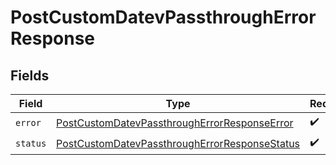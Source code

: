 # PostCustomDatevPassthroughErrorResponse


## Fields

| Field                                                                                                                 | Type                                                                                                                  | Required                                                                                                              | Description                                                                                                           |
| --------------------------------------------------------------------------------------------------------------------- | --------------------------------------------------------------------------------------------------------------------- | --------------------------------------------------------------------------------------------------------------------- | --------------------------------------------------------------------------------------------------------------------- |
| `error`                                                                                                               | [PostCustomDatevPassthroughErrorResponseError](../../models/shared/postcustomdatevpassthrougherrorresponseerror.md)   | :heavy_check_mark:                                                                                                    | N/A                                                                                                                   |
| `status`                                                                                                              | [PostCustomDatevPassthroughErrorResponseStatus](../../models/shared/postcustomdatevpassthrougherrorresponsestatus.md) | :heavy_check_mark:                                                                                                    | N/A                                                                                                                   |